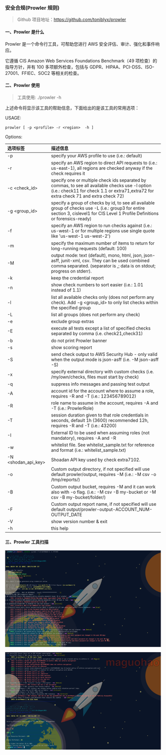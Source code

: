 
### 安全合规(Prowler 规则)

> Github 项目地址：https://github.com/toniblyx/prowler
 
#### 一、Prowler 是什么

Prowler 是一个命令行工具，可帮助您进行 AWS 安全评估、审计、强化和事件响应。

它遵循 CIS Amazon Web Services Foundations Benchmark（49 项检查）的指导方针，并有 100 多项额外检查，包括与 GDPR、HIPAA、PCI-DSS、ISO-27001、FFIEC、SOC2 等相关的检查。

#### 二、Prowler 使用

> 工具使用: ./prowler -h

上述命令将显示该工具的帮助信息，下面给出的是该工具的常用选项：

USAGE:

    prowler [ -p <profile> -r <region>  -h ]

Options:

| 选项标签 | 描述信息 |
| :---- | :---- |
| -p <profile> |       specify your AWS profile to use (i.e.: default) |
| -r <region> |         specify an AWS region to direct API requests to (i.e.: us-east-1), all regions are checked anyway if the check requires it |
| -c <check_id> |       specify one or multiple check ids separated by commas, to see all available checks use -l option (i.e.: check11 for check 1.1 or extra71,extra72 for extra check 71 and extra check 72) |
| -g <group_id> |       specify a group of checks by id, to see all available group of checks use  -L (i.e.: group3 for entire section 3, cislevel1 for CIS Level 1 Profile Definitions or forensics-ready)|
| -f <filterregion> |   specify an AWS region to run checks against (i.e.: us-west-1 or for multiple regions use single quote like 'us-west-1 us-west-2')|
| -m <maxitems> |       specify the maximum number of items to return for long-running requests (default: 100)|
| -M <mode> |           output mode: text (default), mono, html, json, json-asff, junit-xml, csv. They can be used combined comma separated. (separator is ,; data is on stdout; progress on stderr).|
| -k  |                 keep the credential report|
| -n  |                 show check numbers to sort easier (i.e.: 1.01 instead of 1.1)|
| -l  |                list all available checks only (does not perform any check). Add -g <group_id> to only list checks within the specified group|
| -L  |                list all groups (does not perform any check)|
| -e  |                exclude group extras|
| -E  |                execute all tests except a list of specified checks separated by comma (i.e. check21,check31)|
| -b  |                do not print Prowler banner|
| -s  |                show scoring report|
| -S  |                send check output to AWS Security Hub - only valid when the output mode is json-asff (i.e. -M json-asff -S)|
| -x  |                specify external directory with custom checks (i.e. /my/own/checks, files must start by check)|
| -q  |                suppress info messages and passing test output|
| -A  |                account id for the account where to assume a role, requires -R and -T (i.e.: 123456789012)|
| -R  |                role name to assume in the account, requires -A and -T (i.e.: ProwlerRole)|
| -T  |                session duration given to that role credentials in seconds, default 1h (3600) recommended 12h, requires -R and -T (i.e.: 43200)|
| -I  |                External ID to be used when assuming roles (not mandatory), requires -A and -R|
| -w  |                whitelist file. See whitelist_sample.txt for reference and format (i.e.: whitelist_sample.txt)|
| -N <shodan_api_key> | Shoadan API key used by check extra7102.|
| -o  |                Custom output directory, if not specified will use default prowler/output, requires -M <mode> (i.e.: -M csv -o /tmp/reports/)|
| -B  |                Custom output bucket, requires -M <mode> and it can work also with -o flag. (i.e.: -M csv -B my-bucket or -M csv -B my-bucket/folder/)|
| -F  |                Custom output report name, if not specified will use default output/prowler-output-ACCOUNT_NUM-OUTPUT_DATE|
| -V  |                show version number & exit|
| -h  |                this help|

#### 三、Prowler 工具扫描

![prowler](../img/question/prowler1.png)

![prowler](../img/question/prowler2.png)


